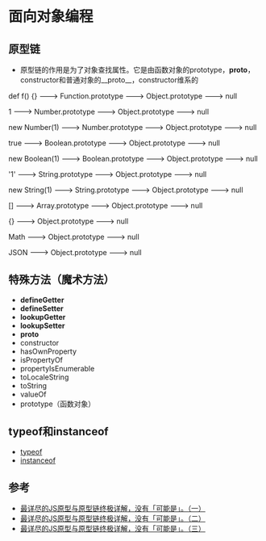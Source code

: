 ﻿# 面向对象编程

## 原型链

- 原型链的作用是为了对象查找属性。它是由函数对象的prototype，__proto__，constructor和普通对象的__proto__，constructor维系的

def f() {}     ---> Function.prototype ---> Object.prototype ---> null

1              ---> Number.prototype   ---> Object.prototype ---> null

new Number(1)  ---> Number.prototype   ---> Object.prototype ---> null

true           ---> Boolean.prototype  ---> Object.prototype ---> null

new Boolean(1) ---> Boolean.prototype  ---> Object.prototype ---> null

'1'            ---> String.prototype   ---> Object.prototype ---> null

new String(1)  ---> String.prototype   ---> Object.prototype ---> null

[]             ---> Array.prototype    ---> Object.prototype ---> null

{}             ---> Object.prototype   ---> null

Math           ---> Object.prototype   ---> null

JSON           ---> Object.prototype   ---> null

## 特殊方法（魔术方法）

- __defineGetter__
- __defineSetter__
- __lookupGetter__
- __lookupSetter__
- __proto__
- constructor
- hasOwnProperty
- isPropertyOf
- propertyIsEnumerable
- toLocaleString
- toString
- valueOf
- prototype（函数对象）

## typeof和instanceof

- [typeof](https://developer.mozilla.org/zh-CN/docs/Web/JavaScript/Reference/Operators/typeof)
- [instanceof](https://developer.mozilla.org/zh-CN/docs/Web/JavaScript/Reference/Operators/instanceof)

## 参考

- [最详尽的JS原型与原型链终极详解，没有「可能是」。（一）](http://www.jianshu.com/p/dee9f8b14771)
- [最详尽的JS原型与原型链终极详解，没有「可能是」。（二）](http://www.jianshu.com/p/652991a67186)
- [最详尽的JS原型与原型链终极详解，没有「可能是」。（三）](http://www.jianshu.com/p/a4e1e7b6f4f8)